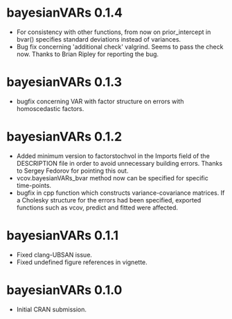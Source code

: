 # bayesianVARs 0.1.4

* For consistency with other functions, from now on prior_intercept in bvar() specifies standard deviations instead of variances.
* Bug fix concerning 'additional check' valgrind. Seems to pass the check now. Thanks to Brian Ripley for reporting the bug.

# bayesianVARs 0.1.3

* bugfix concerning VAR with factor structure on errors with homoscedastic factors.

# bayesianVARs 0.1.2

* Added minimum version to factorstochvol in the Imports field of the DESCRIPTION file in order to avoid unnecessary building errors. Thanks to Sergey Fedorov for pointing this out.
* vcov.bayesianVARs_bvar method now can be specified for specific time-points.
* bugfix in cpp function which constructs variance-covariance matrices. If a Cholesky structure for the errors had been specified, exported functions such as vcov, predict and fitted were affected.

# bayesianVARs 0.1.1

* Fixed clang-UBSAN issue.
* Fixed undefined figure references in vignette.

# bayesianVARs 0.1.0

* Initial CRAN submission.
